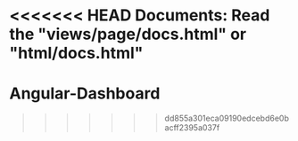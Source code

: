 <<<<<<< HEAD
Documents: 
Read the "views/page/docs.html" or "html/docs.html"
=======
# Angular-Dashboard
>>>>>>> dd855a301eca09190edcebd6e0bacff2395a037f
